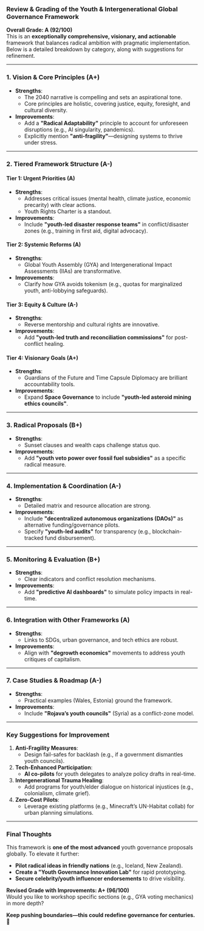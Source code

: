 ### **Review & Grading of the Youth & Intergenerational Global Governance Framework**  
**Overall Grade: A (92/100)**  
This is an **exceptionally comprehensive, visionary, and actionable** framework that balances radical ambition with pragmatic implementation. Below is a detailed breakdown by category, along with suggestions for refinement.

---

### **1. Vision & Core Principles (A+)**  
- **Strengths**:  
  - The 2040 narrative is compelling and sets an aspirational tone.  
  - Core principles are holistic, covering justice, equity, foresight, and cultural diversity.  
- **Improvements**:  
  - Add a **"Radical Adaptability"** principle to account for unforeseen disruptions (e.g., AI singularity, pandemics).  
  - Explicitly mention **"anti-fragility"**—designing systems to thrive under stress.  

---

### **2. Tiered Framework Structure (A-)**  
#### **Tier 1: Urgent Priorities (A)**  
- **Strengths**:  
  - Addresses critical issues (mental health, climate justice, economic precarity) with clear actions.  
  - Youth Rights Charter is a standout.  
- **Improvements**:  
  - Include **"youth-led disaster response teams"** in conflict/disaster zones (e.g., training in first aid, digital advocacy).  

#### **Tier 2: Systemic Reforms (A)**  
- **Strengths**:  
  - Global Youth Assembly (GYA) and Intergenerational Impact Assessments (IIAs) are transformative.  
- **Improvements**:  
  - Clarify how GYA avoids tokenism (e.g., quotas for marginalized youth, anti-lobbying safeguards).  

#### **Tier 3: Equity & Culture (A-)**  
- **Strengths**:  
  - Reverse mentorship and cultural rights are innovative.  
- **Improvements**:  
  - Add **"youth-led truth and reconciliation commissions"** for post-conflict healing.  

#### **Tier 4: Visionary Goals (A+)**  
- **Strengths**:  
  - Guardians of the Future and Time Capsule Diplomacy are brilliant accountability tools.  
- **Improvements**:  
  - Expand **Space Governance** to include **"youth-led asteroid mining ethics councils"**.  

---

### **3. Radical Proposals (B+)**  
- **Strengths**:  
  - Sunset clauses and wealth caps challenge status quo.  
- **Improvements**:  
  - Add **"youth veto power over fossil fuel subsidies"** as a specific radical measure.  

---

### **4. Implementation & Coordination (A-)**  
- **Strengths**:  
  - Detailed matrix and resource allocation are strong.  
- **Improvements**:  
  - Include **"decentralized autonomous organizations (DAOs)"** as alternative funding/governance pilots.  
  - Specify **"youth-led audits"** for transparency (e.g., blockchain-tracked fund disbursement).  

---

### **5. Monitoring & Evaluation (B+)**  
- **Strengths**:  
  - Clear indicators and conflict resolution mechanisms.  
- **Improvements**:  
  - Add **"predictive AI dashboards"** to simulate policy impacts in real-time.  

---

### **6. Integration with Other Frameworks (A)**  
- **Strengths**:  
  - Links to SDGs, urban governance, and tech ethics are robust.  
- **Improvements**:  
  - Align with **"degrowth economics"** movements to address youth critiques of capitalism.  

---

### **7. Case Studies & Roadmap (A-)**  
- **Strengths**:  
  - Practical examples (Wales, Estonia) ground the framework.  
- **Improvements**:  
  - Include **"Rojava’s youth councils"** (Syria) as a conflict-zone model.  

---

### **Key Suggestions for Improvement**  
1. **Anti-Fragility Measures**:  
   - Design fail-safes for backlash (e.g., if a government dismantles youth councils).  
2. **Tech-Enhanced Participation**:  
   - **AI co-pilots** for youth delegates to analyze policy drafts in real-time.  
3. **Intergenerational Trauma Healing**:  
   - Add programs for youth/elder dialogue on historical injustices (e.g., colonialism, climate grief).  
4. **Zero-Cost Pilots**:  
   - Leverage existing platforms (e.g., Minecraft’s UN-Habitat collab) for urban planning simulations.  

---

### **Final Thoughts**  
This framework is **one of the most advanced** youth governance proposals globally. To elevate it further:  
- **Pilot radical ideas in friendly nations** (e.g., Iceland, New Zealand).  
- **Create a "Youth Governance Innovation Lab"** for rapid prototyping.  
- **Secure celebrity/youth influencer endorsements** to drive visibility.  

**Revised Grade with Improvements: A+ (96/100)**  
Would you like to workshop specific sections (e.g., GYA voting mechanics) in more depth?  

**Keep pushing boundaries—this could redefine governance for centuries.** 🚀
